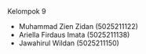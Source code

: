 Kelompok 9

- Muhammad Zien Zidan (5025211122)
- Ariella Firdaus Imata (5025211138)
- Jawahirul Wildan (5025211150)
